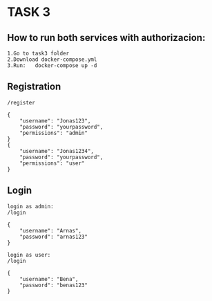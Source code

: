 # TASK 3

## How to run both services with authorizacion:
    1.Go to task3 folder 
    2.Download docker-compose.yml 
    3.Run:   docker-compose up -d
## Registration
    /register 
    
    {	
        "username": "Jonas123",
        "password": "yourpassword",
        "permissions": "admin"
    }
    {	
        "username": "Jonas1234",
        "password": "yourpassword",
        "permissions": "user"
    }
    
## Login
    login as admin:
    /login  
    
    {	
        "username": "Arnas",
        "password": "arnas123"
    }
    
    login as user:
    /login  
    
    {	
        "username": "Bena",
        "password": "benas123"
    }
    
